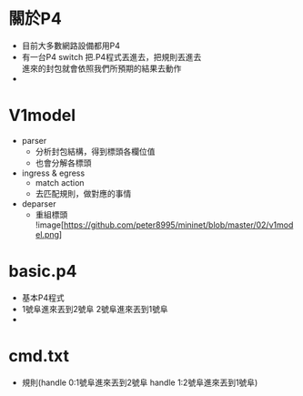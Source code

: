 # 關於P4
* 目前大多數網路設備都用P4
* 有一台P4 switch 把.P4程式丟進去，把規則丟進去    
  進來的封包就會依照我們所預期的結果去動作
* 

# V1model
* parser
  * 分析封包結構，得到標頭各欄位值
  * 也會分解各標頭
* ingress & egress
  * match action
  * 去匹配規則，做對應的事情
* deparser
  * 重組標頭
!image[https://github.com/peter8995/mininet/blob/master/02/v1model.png]

# basic.p4
* 基本P4程式
* 1號阜進來丟到2號阜  2號阜進來丟到1號阜
* 

# cmd.txt
* 規則(handle 0:1號阜進來丟到2號阜  handle 1:2號阜進來丟到1號阜)
